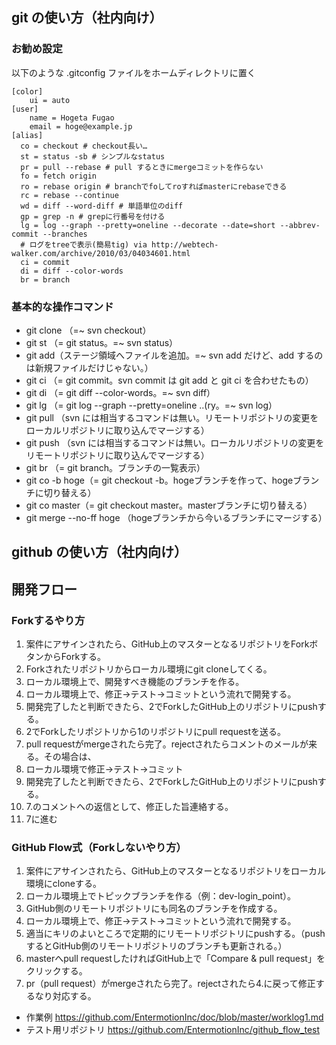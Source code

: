 ## git の使い方（社内向け）
### お勧め設定
以下のような .gitconfig ファイルをホームディレクトリに置く
```
[color]
	ui = auto
[user]
	name = Hogeta Fugao
	email = hoge@example.jp
[alias]
  co = checkout # checkout長い…
  st = status -sb # シンプルなstatus
  pr = pull --rebase # pull するときにmergeコミットを作らない
  fo = fetch origin
  ro = rebase origin # branchでfoしてroすればmasterにrebaseできる
  rc = rebase --continue
  wd = diff --word-diff # 単語単位のdiff
  gp = grep -n # grepに行番号を付ける
  lg = log --graph --pretty=oneline --decorate --date=short --abbrev-commit --branches
  # ログをtreeで表示(簡易tig) via http://webtech-walker.com/archive/2010/03/04034601.html
  ci = commit
  di = diff --color-words
  br = branch
```
  
### 基本的な操作コマンド

* git clone （=~ svn checkout）
* git st （= git status。=~ svn status）
* git add（ステージ領域へファイルを追加。=~ svn add だけど、add するのは新規ファイルだけじゃない。）
* git ci （= git commit。svn commit は git add と git ci を合わせたもの）
* git di （= git diff --color-words。=~ svn diff）
* git lg （= git log --graph --pretty=oneline ..(ry。=~ svn log）
* git pull （svn には相当するコマンドは無い。リモートリポジトリの変更をローカルリポジトリに取り込んでマージする）
* git push （svn には相当するコマンドは無い。ローカルリポジトリの変更をリモートリポジトリに取り込んでマージする）
* git br （= git branch。ブランチの一覧表示）
* git co -b hoge（= git checkout -b。hogeブランチを作って、hogeブランチに切り替える）
* git co master（= git checkout master。masterブランチに切り替える）
* git merge --no-ff hoge （hogeブランチから今いるブランチにマージする）

## github の使い方（社内向け）

## 開発フロー
### Forkするやり方
1. 案件にアサインされたら、GitHub上のマスターとなるリポジトリをForkボタンからForkする。
1. Forkされたリポジトリからローカル環境にgit cloneしてくる。
1. ローカル環境上で、開発すべき機能のブランチを作る。
1. ローカル環境上で、修正→テスト→コミットという流れで開発する。
1. 開発完了したと判断できたら、2でForkしたGitHub上のリポジトリにpushする。
1. 2でForkしたリポジトリから1のリポジトリにpull requestを送る。
2. pull requestがmergeされたら完了。rejectされたらコメントのメールが来る。その場合は、
3. ローカル環境で修正→テスト→コミット
1. 開発完了したと判断できたら、2でForkしたGitHub上のリポジトリにpushする。
1. 7.のコメントへの返信として、修正した旨連絡する。
2. 7に進む

### GitHub Flow式（Forkしないやり方）
1. 案件にアサインされたら、GitHub上のマスターとなるリポジトリをローカル環境にcloneする。
2. ローカル環境上でトピックブランチを作る（例：dev-login_point）。
3. GitHub側のリモートリポジトリにも同名のブランチを作成する。
3. ローカル環境上で、修正->テスト->コミットという流れで開発する。
4. 適当にキリのよいところで定期的にリモートリポジトリにpushする。（pushするとGitHub側のリモートリポジトリのブランチも更新される。）
4. masterへpull requestしたければGitHub上で「Compare & pull request」をクリックする。
5. pr（pull request）がmergeされたら完了。rejectされたら4.に戻って修正するなり対応する。

* 作業例 https://github.com/EntermotionInc/doc/blob/master/worklog1.md
* テスト用リポジトリ https://github.com/EntermotionInc/github_flow_test
